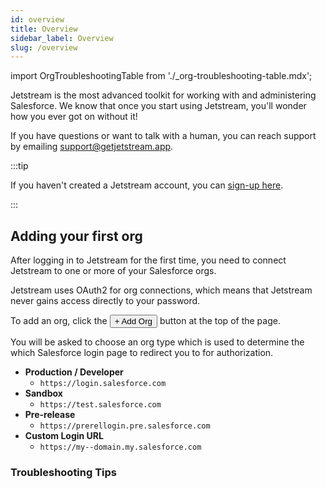```yaml
---
id: overview
title: Overview
sidebar_label: Overview
slug: /overview
---
```


import OrgTroubleshootingTable from './\_org-troubleshooting-table.mdx';

Jetstream is the most advanced toolkit for working with and administering Salesforce. We know that once you start using Jetstream, you'll wonder how you ever got on without it!

If you have questions or want to talk with a human, you can reach support by emailing [support@getjetstream.app](mailto:support@getjetstream.app).

:::tip

If you haven't created a Jetstream account, you can [sign-up here](https://getjetstream.app/oauth/signup).

:::

## Adding your first org

After logging in to Jetstream for the first time, you need to connect Jetstream to one or more of your Salesforce orgs.

Jetstream uses OAuth2 for org connections, which means that Jetstream never gains access directly to your password.

To add an org, click the <button className="button button--link">+ Add Org</button> button at the top of the page.

You will be asked to choose an org type which is used to determine the which Salesforce login page to redirect you to for authorization.

- **Production / Developer**
  - `https://login.salesforce.com`
- **Sandbox**
  - `https://test.salesforce.com`
- **Pre-release**
  - `https://prerellogin.pre.salesforce.com`
- **Custom Login URL**
  - `https://my--domain.my.salesforce.com`

### Troubleshooting Tips

<OrgTroubleshootingTable />
